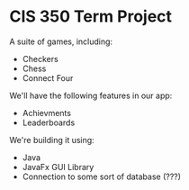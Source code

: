 # CIS 350 Term Project
A suite of games, including:
* Checkers
* Chess
* Connect Four

We'll have the following features in our app:
* Achievments
* Leaderboards

We're building it using:
* Java
* JavaFx GUI Library
* Connection to some sort of database (???)
